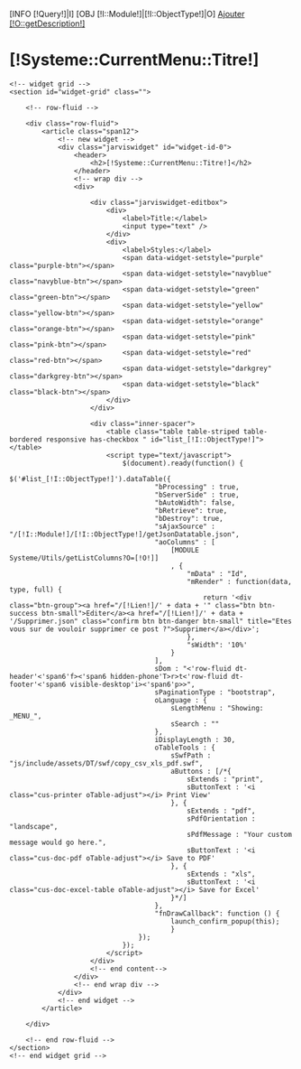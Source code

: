 <!-- page header -->
[INFO [!Query!]|I]
[OBJ [!I::Module!]|[!I::ObjectType!]|O]
<a href="/[!Systeme::CurrentMenu::Url!]/Fiche" class="btn btn-large btn-warning pull-right">Ajouter [!O::getDescription!]</a>
<h1 id="page-header">[!Systeme::CurrentMenu::Titre!]</h1>

<div class="fluid-container">

	<!-- widget grid -->
	<section id="widget-grid" class="">

		<!-- row-fluid -->

		<div class="row-fluid">
			<article class="span12">
				<!-- new widget -->
				<div class="jarviswidget" id="widget-id-0">
					<header>
						<h2>[!Systeme::CurrentMenu::Titre!]</h2>
					</header>
					<!-- wrap div -->
					<div>

						<div class="jarviswidget-editbox">
							<div>
								<label>Title:</label>
								<input type="text" />
							</div>
							<div>
								<label>Styles:</label>
								<span data-widget-setstyle="purple" class="purple-btn"></span>
								<span data-widget-setstyle="navyblue" class="navyblue-btn"></span>
								<span data-widget-setstyle="green" class="green-btn"></span>
								<span data-widget-setstyle="yellow" class="yellow-btn"></span>
								<span data-widget-setstyle="orange" class="orange-btn"></span>
								<span data-widget-setstyle="pink" class="pink-btn"></span>
								<span data-widget-setstyle="red" class="red-btn"></span>
								<span data-widget-setstyle="darkgrey" class="darkgrey-btn"></span>
								<span data-widget-setstyle="black" class="black-btn"></span>
							</div>
						</div>

						<div class="inner-spacer">
							<table class="table table-striped table-bordered responsive has-checkbox " id="list_[!I::ObjectType!]"></table>
							<script type="text/javascript">
								$(document).ready(function() {
									$('#list_[!I::ObjectType!]').dataTable({
										"bProcessing" : true,
										"bServerSide" : true,
										"bAutoWidth": false,
										"bRetrieve": true,
										"bDestroy": true,
										"sAjaxSource" : "/[!I::Module!]/[!I::ObjectType!]/getJsonDatatable.json",
										"aoColumns" : [
											[MODULE Systeme/Utils/getListColumns?O=[!O!]]
											, {
												"mData" : "Id",
												"mRender" : function(data, type, full) {
													return '<div class="btn-group"><a href="/[!Lien!]/' + data + '" class="btn btn-success btn-small">Editer</a><a href="/[!Lien!]/' + data + '/Supprimer.json" class="confirm btn btn-danger btn-small" title="Etes vous sur de vouloir supprimer ce post ?">Supprimer</a></div>';
												},
												"sWidth": '10%'
											}
										],
										sDom : "<'row-fluid dt-header'<'span6'f><'span6 hidden-phone'T>r>t<'row-fluid dt-footer'<'span6 visible-desktop'i><'span6'p>>",
										sPaginationType : "bootstrap",
										oLanguage : {
											sLengthMenu : "Showing: _MENU_",
											sSearch : ""
										},
										iDisplayLength : 30,
										oTableTools : {
											sSwfPath : "js/include/assets/DT/swf/copy_csv_xls_pdf.swf",
											aButtons : [/*{
												sExtends : "print",
												sButtonText : '<i class="cus-printer oTable-adjust"></i> Print View'
											}, {
												sExtends : "pdf",
												sPdfOrientation : "landscape",
												sPdfMessage : "Your custom message would go here.",
												sButtonText : '<i class="cus-doc-pdf oTable-adjust"></i> Save to PDF'
											}, {
												sExtends : "xls",
												sButtonText : '<i class="cus-doc-excel-table oTable-adjust"></i> Save for Excel'
											}*/]
										},
										"fnDrawCallback": function () {
											launch_confirm_popup(this);
									        }
									});
								});
							</script>
						</div>
						<!-- end content-->
					</div>
					<!-- end wrap div -->
				</div>
				<!-- end widget -->
			</article>

		</div>

		<!-- end row-fluid -->
	</section>
	<!-- end widget grid -->
</div>
